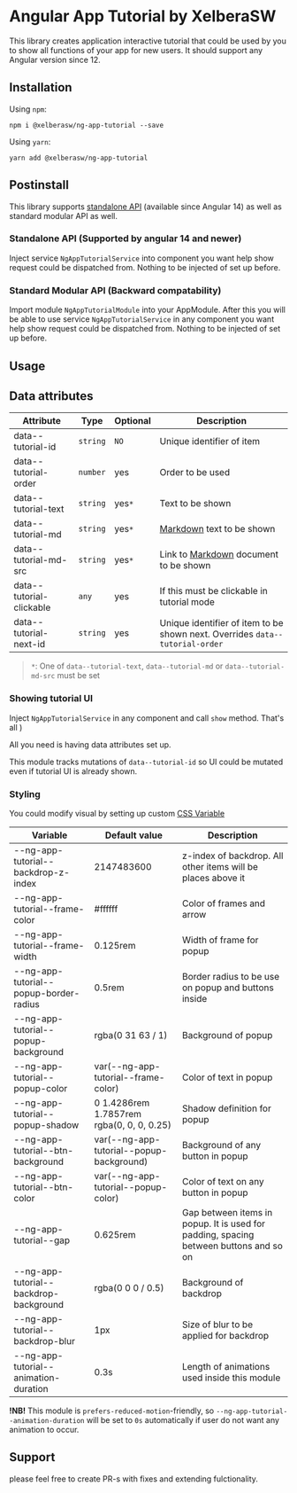 # Angular App Tutorial by XelberaSW

This library creates application interactive tutorial that could be used by you to show all functions of your app for new users.
It should support any Angular version since 12.

## Installation

Using `npm`:

```
npm i @xelberasw/ng-app-tutorial --save
```

Using `yarn`:

```
yarn add @xelberasw/ng-app-tutorial
```

## Postinstall

This library supports [standalone API](https://angular.io/api/platform-browser/bootstrapApplication) (available since Angular 14) as well as standard modular API as well.

### Standalone API (Supported by angular 14 and newer)

Inject service `NgAppTutorialService` into component you want help show request could be dispatched from. Nothing to be injected of set up before.

### Standard Modular API (Backward compatability)

Import module `NgAppTutorialModule` into your AppModule. After this you will be able to use service `NgAppTutorialService` in any component you want help show request could be dispatched from. Nothing to be injected of set up before.

## Usage

## Data attributes

|Attribute|Type|Optional|Description|
|---|---|---|---|
|data--tutorial-id|`string`|`NO`|Unique identifier of item|
|data--tutorial-order|`number`|yes|Order to be used|
|data--tutorial-text|`string`|yes`*`|Text to be shown|
|data--tutorial-md|`string`|yes`*`|[Markdown](https://www.markdownguide.org/) text to be shown|
|data--tutorial-md-src|`string`|yes`*`|Link to [Markdown](https://www.markdownguide.org/) document to be shown|
|data--tutorial-clickable|`any`|yes|If this must be clickable in tutorial mode|
|data--tutorial-next-id|`string`|yes|Unique identifier of item to be shown next. Overrides `data--tutorial-order`|

>`*`: One of `data--tutorial-text`, `data--tutorial-md` or `data--tutorial-md-src` must be set
 
### Showing tutorial UI

Inject `NgAppTutorialService` in any component and call `show` method. That's all )

All you need is having data attributes set up.

This module tracks mutations of `data--tutorial-id` so UI could be mutated even if tutorial UI is already shown.

### Styling

You could modify visual by setting up custom [CSS Variable](https://developer.mozilla.org/en-US/docs/Web/CSS/Using_CSS_custom_properties)

| Variable | Default value | Description |
|---|---|---|
|--ng-app-tutorial--backdrop-z-index|2147483600|z-index of backdrop. All other items will be places above it|
|--ng-app-tutorial--frame-color|#ffffff|Color of frames and arrow|
|--ng-app-tutorial--frame-width|0.125rem|Width of frame for popup|
|--ng-app-tutorial--popup-border-radius|0.5rem|Border radius to be use on popup and buttons inside|
|--ng-app-tutorial--popup-background|rgba(0 31 63 / 1)|Background of popup|
|--ng-app-tutorial--popup-color|var(--ng-app-tutorial--frame-color)|Color of text in popup|
|--ng-app-tutorial--popup-shadow|0 1.4286rem 1.7857rem rgba(0, 0, 0, 0.25)|Shadow definition for popup|
|--ng-app-tutorial--btn-background|var(--ng-app-tutorial--popup-background)|Background of any button in popup|
|--ng-app-tutorial--btn-color|var(--ng-app-tutorial--popup-color)|Color of text on any button in popup|
|--ng-app-tutorial--gap|0.625rem|Gap between items in popup. It is used for padding, spacing between buttons and so on|
|--ng-app-tutorial--backdrop-background|rgba(0 0 0 / 0.5)|Background of backdrop|
|--ng-app-tutorial--backdrop-blur|1px|Size of blur to be applied for backdrop|
|--ng-app-tutorial--animation-duration|0.3s|Length of animations used inside this module|

**!NB!** This module is `prefers-reduced-motion`-friendly, so `--ng-app-tutorial--animation-duration` will be set to `0s` automatically if user do not want any animation to occur.



## Support

please feel free to create PR-s with fixes and extending fulctionality.
